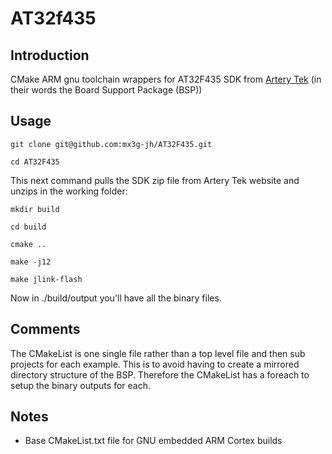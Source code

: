 # AT32f435
## Introduction
CMake ARM gnu toolchain wrappers for AT32F435 SDK from [Artery Tek](https://www.arterychip.com/download/BSP/AT32F435_437_Firmware_Library_V2.1.2.zip) (in their words the Board Support Package (BSP))

## Usage
`git clone git@github.com:mx3g-jh/AT32F435.git`

`cd AT32F435`

This next command pulls the SDK zip file from Artery Tek website and unzips in the working folder:


`mkdir build`

`cd build`

`cmake ..`

`make -j12`

`make jlink-flash`

Now in ./build/output you'll have all the binary files.

## Comments
The CMakeList is one single file rather than a top level file and then sub projects for each example. This is to avoid having to create a mirrored directory structure of the BSP. Therefore the CMakeList has a foreach to setup the binary outputs for each.

## Notes
* Base CMakeList.txt file for GNU embedded ARM Cortex builds
